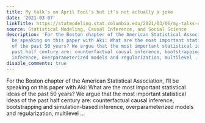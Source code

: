 ```yaml
---
title: My talk’s on April Fool’s but it’s not actually a joke
date: '2021-03-07'
linkTitle: https://statmodeling.stat.columbia.edu/2021/03/06/my-talks-on-april-fools-but-its-not-actually-a-joke/
source: Statistical Modeling, Causal Inference, and Social Science
description: 'For the Boston chapter of the American Statistical Association, I&#8217;ll
  be speaking on this paper with Aki: What are the most important statistical ideas
  of the past 50 years? We argue that the most important statistical ideas of the
  past half century are: counterfactual causal inference, bootstrapping and simulation-based
  inference, overparameterized models and regularization, multilevel ...'
disable_comments: true
---
```

For the Boston chapter of the American Statistical Association, I&#8217;ll be speaking on this paper with Aki: What are the most important statistical ideas of the past 50 years? We argue that the most important statistical ideas of the past half century are: counterfactual causal inference, bootstrapping and simulation-based inference, overparameterized models and regularization, multilevel ...